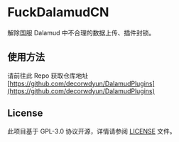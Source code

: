 # FuckDalamudCN

解除国服 Dalamud 中不合理的数据上传、插件封锁。

## 使用方法

请前往此 Repo 获取仓库地址 [https://github.com/decorwdyun/DalamudPlugins](https://github.com/decorwdyun/DalamudPlugins)


## License

此项目基于 GPL-3.0 协议开源，详情请参阅 [LICENSE](LICENSE) 文件。